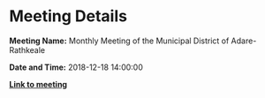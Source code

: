 # Meeting Details

**Meeting Name:** Monthly Meeting of the Municipal District of Adare-Rathkeale

**Date and Time:** 2018-12-18 14:00:00

**<a href="https://www.limerick.ie/council/whats-on/monthly-meeting-municipal-district-adare-rathkeale-42" target="_blank">Link to meeting</a>**
